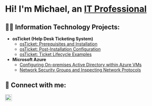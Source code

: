 <h1>Hi! I'm Michael, an <a href="https://www.linkedin.com/in/michaelmarshii/">IT Professional</a>

<h2>👨‍💻 Information Technology Projects:</h2>

- <b>osTicket (Help Desk Ticketing System)</b>
  - [osTicket: Prerequisites and Installation](https://github.com/Michael-Marsh/osTicket-Prerequisites-and-Installation)
  - [osTicket: Post-Installation Configuration](https://github.com/Michael-Marsh/osTicket-Post-Installation-Configuration)
  - [osTicket: Ticket Lifecycle Examples](https://github.com/Michael-Marsh/osTicket-Ticket-Lifecycle-Examples)
- <b>Microsoft Azure</b>
  - [Configuring On-premises Active Directory within Azure VMs](https://github.com/joshmadakor1/4chan-Image-Analysis-Middleware-C964)
  - [Network Security Groups and Inspecting Network Protocols](https://github.com/Michael-Marsh/osTicket-Prerequisites-and-Installation)

<h2> 🤳 Connect with me:</h2>

[<img align="left" alt="JoshMadakor | LinkedIn" width="22px" src="https://cdn.jsdelivr.net/npm/simple-icons@v3/icons/linkedin.svg" />][linkedin]

[linkedin]: https://linkedin.com/in/michaelmarshii
